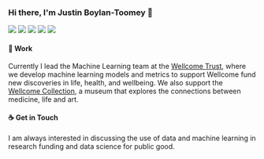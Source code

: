 ### Hi there, I'm Justin Boylan-Toomey 👋
[![](https://img.shields.io/badge/Website-purple?style=flat-square)](https://jboylantoomey.com)
[![](https://img.shields.io/badge/Twitter-1DA1F2?style=flat-square&logo=twitter&logoColor=white)](https://twitter.com/jit_compile)
[![](https://img.shields.io/badge/Medium-f5f5f5?style=flat-square&logo=medium&logoColor=12100E)](https://medium.com/@justinboylantoomey)
[![](https://img.shields.io/badge/LinkedIn-0077B5?style=flat-square&logo=linkedin&logoColor=white)](https://www.linkedin.com/in/jboylantoomey/)
[![](https://img.shields.io/badge/Kaggle-20BEFF?style=flat-square&logo=kaggle&logoColor=white)](https://www.kaggle.com/justinbt)  

#### 🏢 Work
Currently I lead the Machine Learning team at the [Wellcome Trust](https://wellcome.org/), where we develop machine learning models and metrics to support Wellcome fund new discoveries in life, health, and wellbeing. We also support the [Wellcome Collection](https://wellcomecollection.org/), a museum that explores the connections between medicine, life and art.

#### ☕ Get in Touch
I am always interested in discussing the use of data and machine learning in research funding and data science for public good.

